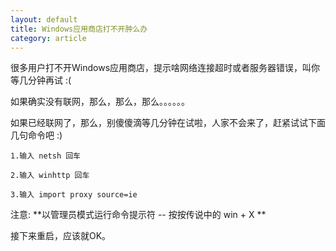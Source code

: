 ```yaml
---
layout: default
title: Windows应用商店打不开肿么办
category: article
---
```


很多用户打不开Windows应用商店，提示啥网络连接超时或者服务器错误，叫你等几分钟再试 :(

如果确实没有联网，那么，那么，那么。。。。。。

如果已经联网了，那么，别傻傻滴等几分钟在试啦，人家不会来了，赶紧试试下面几句命令吧 :)

    1.输入 netsh 回车
  
    2.输入 winhttp 回车
  
    3.输入 import proxy source=ie
    

注意: **以管理员模式运行命令提示符 -- 按按传说中的 win + X **
  
接下来重启，应该就OK。
  
